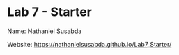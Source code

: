# Lab 7 - Starter

Name: Nathaniel Susabda

Website: https://nathanielsusabda.github.io/Lab7_Starter/